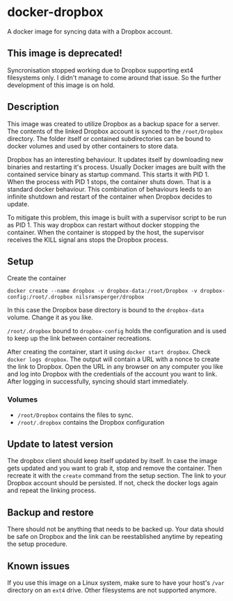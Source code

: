 # docker-dropbox
A docker image for syncing data with a Dropbox account.

## This image is deprecated!
Syncronisation stopped working due to Dropbox supporting ext4 filesystems only.
I didn't manage to come around that issue.
So the further development of this image is on hold.

## Description
This image was created to utilize Dropbox as a backup space for a server. 
The contents of the linked Dropbox account is synced to the `/root/Dropbox` directory.
The folder itself or contained subdirectories can be bound to docker volumes and used by other containers to store data.

Dropbox has an interesting behaviour. 
It updates itself by downloading new binaries and restarting it's process.
Usually Docker images are built with the contained service binary as startup command.
This starts it with PID 1.
When the process with PID 1 stops, the container shuts down.
That is a standard docker behaviour.
This combination of behaviours leeds to an infinite shutdown and restart of the container when Dropbox decides to update.

To mitigate this problem, this image is built with a supervisor script to be run as PID 1.
This way dropbox can restart without docker stopping the container.
When the container is stopped by the host, the supervisor receives the KILL signal ans stops the Dropbox process.

## Setup

Create the container

`docker create --name dropbox -v dropbox-data:/root/Dropbox -v dropbox-config:/root/.dropbox nilsramsperger/dropbox`

In this case the Dropbox base directory is bound to the `dropbox-data` volume. 
Change it as you like.

`/root/.dropbox` bound to `dropbox-config` holds the configuration and is used to keep up the link between container recreations.

After creating the container, start it using `docker start dropbox`.
Check `docker logs dropbox`.
The output will contain a URL with a nonce to create the link to Dropbox.
Open the URL in any browser on any computer you like and log into Dropbox with the credentials of the account you want to link.
After logging in successfully, syncing should start immediately.

### Volumes
* `/root/Dropbox` contains the files to sync.
* `/root/.dropbox` contains the Dropbox configuration

## Update to latest version
The dropbox client should keep itself updated by itself.
In case the image gets updated and you want to grab it, stop and remove the container.
Then recreate it with the `create` command from the setup section.
The link to your Dropbox account should be persisted.
If not, check the docker logs again and repeat the linking process.

## Backup and restore
There should not be anything that needs to be backed up.
Your data should be safe on Dropbox and the link can be reestablished anytime by repeating the setup procedure.

## Known issues
If you use this image on a Linux system, make sure to have your host's `/var` directory on an `ext4` drive.
Other filesystems are not supported anymore. 
